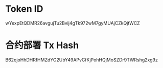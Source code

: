 # Token ID
wYexpEtQDMR26avgujTu2Bvij4gTk972wM7gyMUAjCZkQjtWCZ

# 合约部署 Tx Hash
B62qjoHhDHRfHMZdYG2UbY49APvCfKjPohHQjMoSZDr9TWRshg2xg9z
